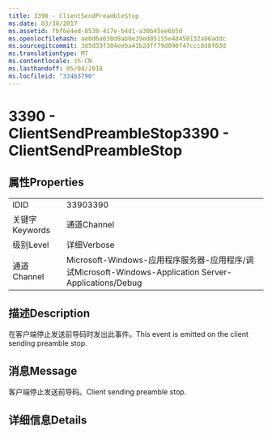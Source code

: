 ```yaml
---
title: 3390 - ClientSendPreambleStop
ms.date: 03/30/2017
ms.assetid: fbf6e4ed-8538-417e-b4d1-a30b45ee6b5d
ms.openlocfilehash: ae0d6a630d8ab0e39ed85155e4d458132a96addc
ms.sourcegitcommit: 3d5d33f384eeba41b2dff79d096f47ccc8d8f03d
ms.translationtype: MT
ms.contentlocale: zh-CN
ms.lasthandoff: 05/04/2018
ms.locfileid: "33463790"
---
```

# <a name="3390---clientsendpreamblestop"></a><span data-ttu-id="b13d8-102">3390 - ClientSendPreambleStop</span><span class="sxs-lookup"><span data-stu-id="b13d8-102">3390 - ClientSendPreambleStop</span></span>
## <a name="properties"></a><span data-ttu-id="b13d8-103">属性</span><span class="sxs-lookup"><span data-stu-id="b13d8-103">Properties</span></span>  
  
|||  
|-|-|  
|<span data-ttu-id="b13d8-104">ID</span><span class="sxs-lookup"><span data-stu-id="b13d8-104">ID</span></span>|<span data-ttu-id="b13d8-105">3390</span><span class="sxs-lookup"><span data-stu-id="b13d8-105">3390</span></span>|  
|<span data-ttu-id="b13d8-106">关键字</span><span class="sxs-lookup"><span data-stu-id="b13d8-106">Keywords</span></span>|<span data-ttu-id="b13d8-107">通道</span><span class="sxs-lookup"><span data-stu-id="b13d8-107">Channel</span></span>|  
|<span data-ttu-id="b13d8-108">级别</span><span class="sxs-lookup"><span data-stu-id="b13d8-108">Level</span></span>|<span data-ttu-id="b13d8-109">详细</span><span class="sxs-lookup"><span data-stu-id="b13d8-109">Verbose</span></span>|  
|<span data-ttu-id="b13d8-110">通道</span><span class="sxs-lookup"><span data-stu-id="b13d8-110">Channel</span></span>|<span data-ttu-id="b13d8-111">Microsoft-Windows-应用程序服务器-应用程序/调试</span><span class="sxs-lookup"><span data-stu-id="b13d8-111">Microsoft-Windows-Application Server-Applications/Debug</span></span>|  
  
## <a name="description"></a><span data-ttu-id="b13d8-112">描述</span><span class="sxs-lookup"><span data-stu-id="b13d8-112">Description</span></span>  
 <span data-ttu-id="b13d8-113">在客户端停止发送前导码时发出此事件。</span><span class="sxs-lookup"><span data-stu-id="b13d8-113">This event is emitted on the client sending preamble stop.</span></span>  
  
## <a name="message"></a><span data-ttu-id="b13d8-114">消息</span><span class="sxs-lookup"><span data-stu-id="b13d8-114">Message</span></span>  
 <span data-ttu-id="b13d8-115">客户端停止发送前导码。</span><span class="sxs-lookup"><span data-stu-id="b13d8-115">Client sending preamble stop.</span></span>  
  
## <a name="details"></a><span data-ttu-id="b13d8-116">详细信息</span><span class="sxs-lookup"><span data-stu-id="b13d8-116">Details</span></span>
